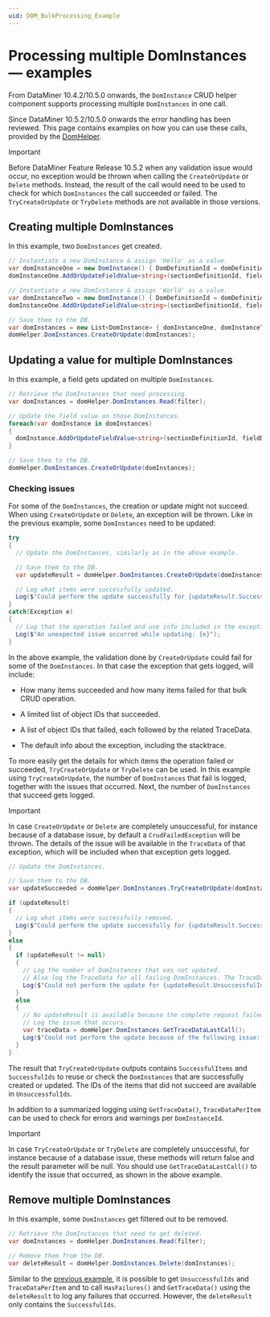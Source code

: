 ```yaml
---
uid: DOM_BulkProcessing_Example
---
```


# Processing multiple DomInstances — examples

From DataMiner 10.4.2/10.5.0 onwards<!-- RN 37891 -->, the `DomInstance` CRUD helper component supports processing multiple `DomInstances` in one call.

Since DataMiner 10.5.2/10.5.0 onwards<!-- RN 41546 --> the error handling has been reviewed. This page contains examples on how you can use these calls, provided by the [DomHelper](xref:DomHelper_class#multiple-instances).

> [!IMPORTANT]
> Before DataMiner Feature Release 10.5.2 <!-- RN 37891 --> when any validation issue would occur, no exception would be thrown when calling the `CreateOrUpdate` or `Delete` methods. Instead, the result of the call would need to be used to check for which `DomInstances` the call succeeded or failed.
> The `TryCreateOrUpdate` or `TryDelete` methods are not available in those versions.

## Creating multiple DomInstances

In this example, two `DomInstances` get created.

```csharp
// Instantiate a new DomInstance & assign 'Hello' as a value.
var domInstanceOne = new DomInstance() { DomDefinitionId = domDefinitionId };
domInstanceOne.AddOrUpdateFieldValue<string>(sectionDefinitionId, fieldDescriptorId, "Hello");

// Instantiate a new DomInstance & assign 'World' as a value.
var domInstanceTwo = new DomInstance() { DomDefinitionId = domDefinitionId };
domInstanceOne.AddOrUpdateFieldValue<string>(sectionDefinitionId, fieldDescriptorId, "World");

// Save them to the DB.
var domInstances = new List<DomInstance> { domInstanceOne, domInstanceTwo };
domHelper.DomInstances.CreateOrUpdate(domInstances);
```

## Updating a value for multiple DomInstances

In this example, a field gets updated on multiple `DomInstances`.

```csharp
// Retrieve the DomInstances that need processing.
var domInstances = domHelper.DomInstances.Read(filter);

// Update the field value on those DomInstances.
foreach(var domInstance in domInstances)
{
  domInstance.AddOrUpdateFieldValue<string>(sectionDefinitionId, fieldDescriptorId, newValue);
}

// Save them to the DB.
domHelper.DomInstances.CreateOrUpdate(domInstances);
```

### Checking issues

For some of the `DomInstances`, the creation or update might not succeed. When using `CreateOrUpdate` or `Delete`, an exception will be thrown. Like in the previous example, some `DomInstances` need to be updated:

```csharp
try
{
  // Update the DomInstances, similarly as in the above example.

  // Save them to the DB.
  var updateResult = domHelper.DomInstances.CreateOrUpdate(domInstances);

  // Log what items were successfully updated.
  Log($"Could perform the update successfully for {updateResult.SuccessfulItems.Count} items");
}
catch(Exception e)
{
  // Log that the operation failed and use info included in the exception for a generic message of what failed.
  Log($"An unexpected issue occurred while updating: {e}");
}
```

In the above example, the validation done by `CreateOrUpdate` could fail for some of the `DomInstances`. In that case the exception that gets logged, will include:

- How many items succeeded and how many items failed for that bulk CRUD operation.

- A limited list of object IDs that succeeded.

- A list of object IDs that failed, each followed by the related TraceData.

- The default info about the exception, including the stacktrace.

To more easily get the details for which items the operation failed or succeeded, `TryCreateOrUpdate` or `TryDelete` can be used. In this example using `TryCreateOrUpdate`, the number of `DomInstances` that fail is logged, together with the issues that occurred. Next, the number of `DomInstances` that succeed gets logged.

> [!IMPORTANT]
> In case `CreateOrUpdate` or `Delete` are completely unsuccessful, for instance because of a database issue, by default a `CrudFailedException` will be thrown. The details of the issue will be available in the `TraceData` of that exception, which will be included when that exception gets logged.

```csharp
// Update the DomInstances.

// Save them to the DB.
var updateSucceeded = domHelper.DomInstances.TryCreateOrUpdate(domInstances, out var updateResult);

if (updateResult)
{
  // Log what items were successfully removed.
  Log($"Could perform the update successfully for {updateResult.SuccessfulItems.Count} items");
}
else
{
  if (updateResult != null)
  {
    // Log the number of DomInstances that was not updated.
    // Also log the TraceData for all failing DomInstances. The TraceData contains all errors and warnings.
    Log($"Could not perform the update for {updateResult.UnsuccessfulIds.Count} items: {updateResult.GetTraceData()}");
  }
  else
  {
    // No updateResult is available because the complete request failed.
    // Log the issue that occurs.
    var traceData = domHelper.DomInstances.GetTraceDataLastCall();
    Log($"Could not perform the update because of the following issue: {traceData}");
  }
}
```

The result that `TryCreateOrUpdate` outputs contains `SuccessfulItems` and `SuccessfulIds` to reuse or check the `DomInstances` that are successfully created or updated. The IDs of the items that did not succeed are available in `UnsuccessfulIds`.

In addition to a summarized logging using `GetTraceData()`, `TraceDataPerItem` can be used to check for errors and warnings per `DomInstanceId`.

> [!IMPORTANT]
> In case `TryCreateOrUpdate` or `TryDelete` are completely unsuccessful, for instance because of a database issue, these methods will return false and the result parameter will be null. You should use `GetTraceDataLastCall()` to identify the issue that occurred, as shown in the above example.

## Remove multiple DomInstances

In this example, some `DomInstances` get filtered out to be removed.

```csharp
// Retrieve the DomInstances that need to get deleted.
var domInstances = domHelper.DomInstances.Read(filter);

// Remove them from the DB.
var deleteResult = domHelper.DomInstances.Delete(domInstances);
```

Similar to the [previous example](xref:DOM_BulkProcessing_Example#checking-issues), it is possible to get `UnsuccessfulIds` and `TraceDataPerItem` and to call `HasFailures()` and `GetTraceData()` using the `deleteResult` to log any failures that occurred. However, the `deleteResult` only contains the `SuccessfulIds`.
